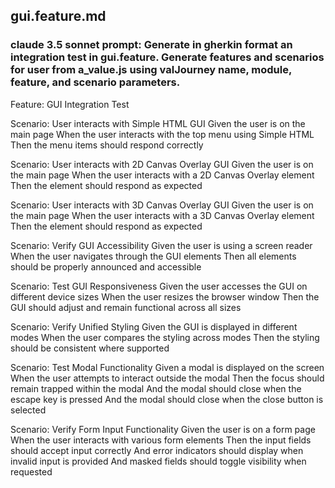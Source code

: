 ## gui.feature.md
### claude 3.5 sonnet prompt: Generate in gherkin format an integration test in gui.feature. Generate features and scenarios for user from a_value.js using valJourney name, module, feature, and scenario parameters.

Feature: GUI Integration Test

  Scenario: User interacts with Simple HTML GUI
    Given the user is on the main page
    When the user interacts with the top menu using Simple HTML
    Then the menu items should respond correctly

  Scenario: User interacts with 2D Canvas Overlay GUI
    Given the user is on the main page
    When the user interacts with a 2D Canvas Overlay element
    Then the element should respond as expected

  Scenario: User interacts with 3D Canvas Overlay GUI
      Given the user is on the main page
      When the user interacts with a 3D Canvas Overlay element
      Then the element should respond as expected

  Scenario: Verify GUI Accessibility
    Given the user is using a screen reader
    When the user navigates through the GUI elements
    Then all elements should be properly announced and accessible

  Scenario: Test GUI Responsiveness
    Given the user accesses the GUI on different device sizes
    When the user resizes the browser window
    Then the GUI should adjust and remain functional across all sizes

  Scenario: Verify Unified Styling
    Given the GUI is displayed in different modes
    When the user compares the styling across modes
    Then the styling should be consistent where supported

  Scenario: Test Modal Functionality
    Given a modal is displayed on the screen
    When the user attempts to interact outside the modal
    Then the focus should remain trapped within the modal
    And the modal should close when the escape key is pressed
    And the modal should close when the close button is selected

  Scenario: Verify Form Input Functionality
    Given the user is on a form page
    When the user interacts with various form elements
    Then the input fields should accept input correctly
    And error indicators should display when invalid input is provided
    And masked fields should toggle visibility when requested
